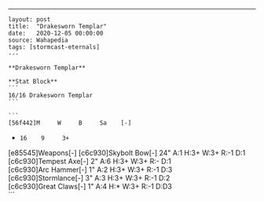 ---
    layout: post
    title:  "Drakesworn Templar"
    date:   2020-12-05 00:00:00
    source: Wahapedia
    tags: [stormcast-eternals]
    ---
    
    **Drakesworn Templar**
    
    **Stat Block**
    ```
    16/16 Drakesworn Templar
    ```
    
    ```
    [56f442]M     W     B     Sa    [-]
*     16    9     3+    
[e85545]Weapons[-]
[c6c930]Skybolt Bow[-]
24"    A:1    H:3+   W:3+   R:-1   D:1   
[c6c930]Tempest Axe[-]
2"     A:6    H:3+   W:3+   R:-    D:1   
[c6c930]Arc Hammer[-]
1"     A:2    H:3+   W:3+   R:-1   D:3   
[c6c930]Stormlance[-]
3"     A:3    H:3+   W:3+   R:-1   D:2   
[c6c930]Great Claws[-]
1"     A:4    H:*    W:3+   R:-1   D:D3  
    ```
    
    
    